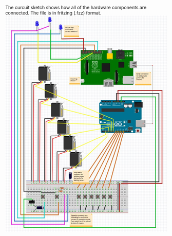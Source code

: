 The curcuit sketch shows how all of the hardware components are connected. 
The file is in fritzing (.fzz) format.
![alt text](https://github.com/benjeems/Robot-Guitar/blob/master/images/breadboard_8001.jpg "Robot guitar circuitry")
